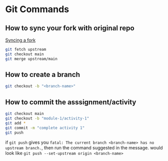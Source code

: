 # Git Commands

## How to sync your fork with original repo

[Syncing a fork](https://docs.github.com/en/pull-requests/collaborating-with-pull-requests/working-with-forks/syncing-a-fork#syncing-a-fork-from-the-command-line)

```bash
git fetch upstream
git checkout main
git merge upstream/main
```

## How to create a branch

```bash
git checkout -b "<branch-name>"
```

## How to commit the asssignment/activity

```bash
git checkout main
git checkout -b "module-1/activity-1"
git add *
git commit -m "complete activity 1"
git push
```

if `git push` gives you `fatal: The current branch <branch-name> has no upstream branch.`, then run the command suggested in the message. would look like
`git push --set-upstream origin <branch-name>`
